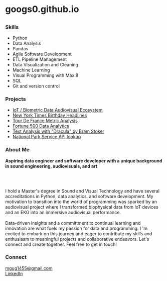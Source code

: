 # googs0.github.io

## 

### Skills
- Python 
- Data Analysis
- Pandas
- Agile Software Development
- ETL Pipeline Management
- Data Visualization and Cleaning
- Machine Learning
- Visual Programming with Max 8
- SQL
- Git and version control

### Projects
- [IoT / Biometric Data Audiovisual Ecosystem](https://github.com/googs0/Audiovisual_IoT_EKG/tree/main)
- [New York Times Birthday Headlines](https://github.com/googs0/NYT_Birthday_API/tree/main)
- [Tour De France Metric Analysis](https://github.com/googs0/TDF_Analysis/tree/main)
- [Fortune 500 Data Analytics](https://github.com/googs0/fortune500_analytics/tree/main)
- [Text Analysis with "Dracula" by Bram Stoker](https://github.com/googs0/Word_Analysis_Dracula/tree/main)
- [National Park Service API lookup](https://github.com/googs0/NPS_API_class/tree/main)

### About Me
**Aspiring data engineer and software developer with a unique background in sound engineering, audiovisuals, and art**

<br>
<br>

I hold a Master's degree in Sound and Visual Technology and have several accreditations in Python, data analytics, and software development. My motivation to transition into the world of programming was sparked by an audiovisual project where I transformed biophysical data from IoT devices and an EKG into an immersive audiovisual performance. 
<br>
<br>
Data-driven insights and a committment to continual learning and innovation are what fuels my passion for data and programming. I
'm excited to embark on this journey and eager to contribute my skills and enthusiasm to meaningful projects and collaborative endeavors. Let's connect and create together. 
Feel free to get in touch! 

### Connect
[mgug1455@gmail.com](mailto:mgug1455@gmail.com)
  <br>
[LinkedIn](https://www.linkedin.com/in/mgug1455/)

